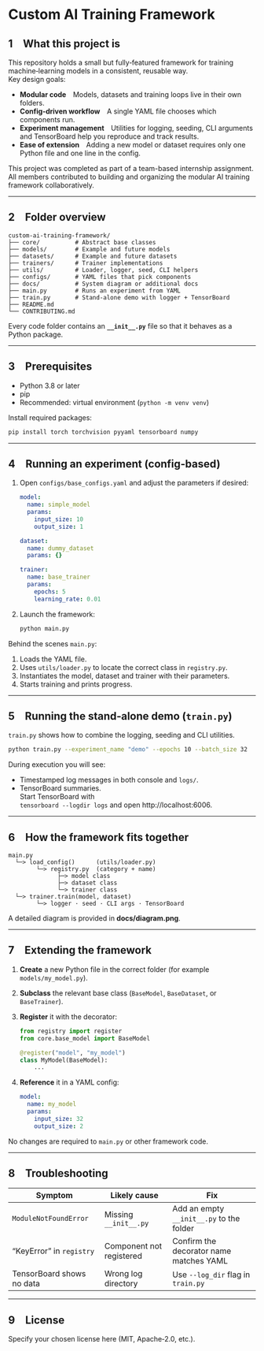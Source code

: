# Custom AI Training Framework

## 1 What this project is
This repository holds a small but fully‑featured framework for training machine‑learning models in a consistent, reusable way.  
Key design goals:

* **Modular code** Models, datasets and training loops live in their own folders.
* **Config‑driven workflow** A single YAML file chooses which components run.
* **Experiment management** Utilities for logging, seeding, CLI arguments and TensorBoard help you reproduce and track results.
* **Ease of extension** Adding a new model or dataset requires only one Python file and one line in the config.

This project was completed as part of a team-based internship assignment.  
All members contributed to building and organizing the modular AI training framework collaboratively.


---

## 2 Folder overview

```
custom-ai-training-framework/
├── core/          # Abstract base classes
├── models/        # Example and future models
├── datasets/      # Example and future datasets
├── trainers/      # Trainer implementations
├── utils/         # Loader, logger, seed, CLI helpers
├── configs/       # YAML files that pick components
├── docs/          # System diagram or additional docs
├── main.py        # Runs an experiment from YAML
├── train.py       # Stand‑alone demo with logger + TensorBoard
├── README.md
└── CONTRIBUTING.md
```

Every code folder contains an **`__init__.py`** file so that it behaves as a Python package.

---

## 3 Prerequisites

* Python 3.8 or later  
* pip  
* Recommended: virtual environment (`python -m venv venv`)

Install required packages:

```bash
pip install torch torchvision pyyaml tensorboard numpy
```

---

## 4 Running an experiment (config‑based)

1. Open `configs/base_configs.yaml` and adjust the parameters if desired:

   ```yaml
   model:
     name: simple_model
     params:
       input_size: 10
       output_size: 1

   dataset:
     name: dummy_dataset
     params: {}

   trainer:
     name: base_trainer
     params:
       epochs: 5
       learning_rate: 0.01
   ```

2. Launch the framework:

   ```bash
   python main.py
   ```

Behind the scenes `main.py`:

1. Loads the YAML file.
2. Uses `utils/loader.py` to locate the correct class in `registry.py`.
3. Instantiates the model, dataset and trainer with their parameters.
4. Starts training and prints progress.

---

## 5 Running the stand‑alone demo (`train.py`)

`train.py` shows how to combine the logging, seeding and CLI utilities.

```bash
python train.py --experiment_name "demo" --epochs 10 --batch_size 32
```

During execution you will see:

* Timestamped log messages in both console and `logs/`.
* TensorBoard summaries.  
  Start TensorBoard with  
  `tensorboard --logdir logs` and open http://localhost:6006.

---

## 6 How the framework fits together

```
main.py
  └─> load_config()      (utils/loader.py)
        └─> registry.py  (category + name)
              ├─> model class
              ├─> dataset class
              └─> trainer class
  └─> trainer.train(model, dataset)
        └─> logger · seed · CLI args · TensorBoard
```

A detailed diagram is provided in **docs/diagram.png**.

---

## 7 Extending the framework

1. **Create** a new Python file in the correct folder (for example `models/my_model.py`).
2. **Subclass** the relevant base class (`BaseModel`, `BaseDataset`, or `BaseTrainer`).
3. **Register** it with the decorator:

   ```python
   from registry import register
   from core.base_model import BaseModel

   @register("model", "my_model")
   class MyModel(BaseModel):
       ...
   ```

4. **Reference** it in a YAML config:

   ```yaml
   model:
     name: my_model
     params:
       input_size: 32
       output_size: 2
   ```

No changes are required to `main.py` or other framework code.

---

## 8 Troubleshooting

| Symptom | Likely cause | Fix |
|---------|--------------|-----|
| `ModuleNotFoundError` | Missing `__init__.py` | Add an empty `__init__.py` to the folder |
| “KeyError” in `registry` | Component not registered | Confirm the decorator name matches YAML |
| TensorBoard shows no data | Wrong log directory | Use `--log_dir` flag in `train.py` |

---

## 9 License

Specify your chosen license here (MIT, Apache‑2.0, etc.).
